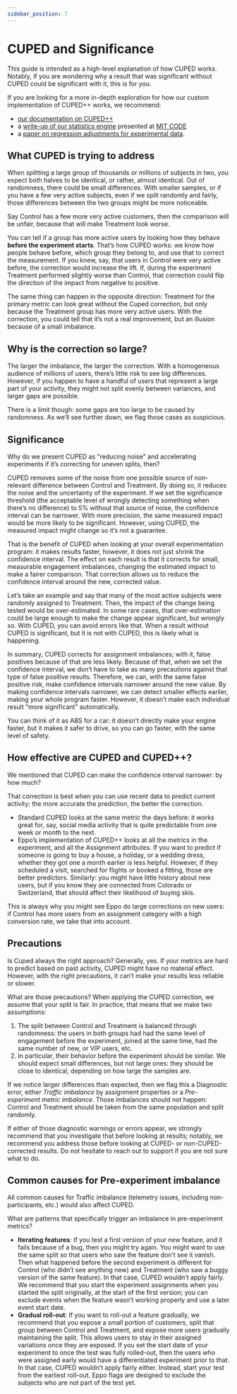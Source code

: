 ```yaml
---
sidebar_position: 7
---
```


# CUPED and Significance

This guide is intended as a high-level explanation of how CUPED works. Notably, if you are wondering why a result that was significant without CUPED could be significant with it, this is for you.

If you are looking for a more in-depth exploration for how our custom implementation of CUPED++ works, we recommend:
- [our documentation on CUPED++](/statistics/cuped/)
- a [write-up of our statistics engine](https://www.geteppo.com/assets/pdf/code-2022-ci-pdf) presented at [MIT CODE](https://ide.mit.edu/events/2022-conference-on-digital-experimentation-mit-codemit/)
- a [paper on regression adjustments for experimental data](https://projecteuclid.org/journals/annals-of-applied-statistics/volume-7/issue-1/Agnostic-notes-on-regression-adjustments-to-experimental-data--Reexamining/10.1214/12-AOAS583.full).

## What CUPED is trying to address 

When splitting a large group of thousands or millions of subjects in two, you expect both halves to be identical, or rather, almost identical. Out of randomness, there could be small differences. With smaller samples, or if you have a few very active subjects, even if we split randomly and fairly, those differences between the two groups might be more noticeable.

Say Control has a few more very active customers, then the comparison will be unfair, because that will make Treatment look worse.

You can tell if a group has more active users by looking how they behave **before the experiment starts**. That’s how CUPED works: we know how people behave before, which group they belong to, and use that to correct the measurement. If you knew, say, that users in Control were very active before, the correction would increase the lift. If, during the experiment Treatment performed slightly worse than Control, that correction could flip the direction of the impact from negative to positive.

The same thing can happen in the opposite direction: Treatment for the primary metric can look great without the Cuped correction, but only because the Treatment group has more very active users. With the correction, you could tell that it’s not a real improvement, but an illusion because of a small imbalance.

## Why is the correction so large?

The larger the imbalance, the larger the correction. With a homogeneous audience of millions of users, there’s little risk to see big differences. However, if you happen to have a handful of users that represent a large part of your activity, they might not split evenly between variances, and larger gaps are possible.

There is a limit though: some gaps are too large to be caused by randomness. As we’ll see further down, we flag those cases as suspicious. 

## Significance

Why do we present CUPED as "reducing noise" and accelerating experiments if it’s correcting for uneven splits, then?

CUPED removes some of the noise from one possible source of non-relevant difference between Control and Treatment. By doing so, it reduces the noise and the uncertainty of the experiment. If we set the significance threshold (the acceptable level of wrongly detecting something when there’s no difference) to 5% without that source of noise, the confidence interval can be narrower. With more precision, the same measured impact would be more likely to be significant. However, using CUPED, the measured impact might change so it’s not a guarantee.

That is the benefit of CUPED when looking at your overall experimentation program: it makes results faster, however, it does not just shrink the confidence interval. The effect on each result is that it corrects for small, measurable engagement imbalances, changing the estimated impact to make a fairer comparison. That correction allows us to reduce the confidence interval around the new, corrected value.

Let’s take an example and say that many of the most active subjects were randomly assigned to Treatment. Then, the impact of the change being tested would be over-estimated. In some rare cases, that over-estimation could be large enough to make the change appear significant, but wrongly so. With CUPED, you can avoid errors like that. When a result without CUPED is significant, but it is not with CUPED, this is likely what is happening.

In summary, CUPED corrects for assignment imbalances; with it, false positives because of that are less likely. Because of that, when we set the confidence interval, we don’t have to take as many precautions against that type of false positive results. Therefore, we can, with the same false positive risk, make confidence intervals narrower around the new value. By making confidence intervals narrower, we can detect smaller effects earlier, making your whole program faster. However, it doesn’t make each individual result “more significant” automatically.

You can think of it as ABS for a car: it doesn’t directly make your engine faster, but it makes it safer to drive, so you can go faster, with the same level of safety.

## How effective are CUPED and CUPED++?

We mentioned that CUPED can make the confidence interval narrower: by how much?

That correction is best when you can use recent data to predict current activity: the more accurate the prediction, the better the correction.
- Standard CUPED looks at the same metric the days before: it works great for, say, social media activity that is quite predictable from one week or month to the next.
- Eppo’s implementation of CUPED++ looks at all the metrics in the experiment, and all the Assignment attributes. If you want to predict if someone is going to buy a house, a holiday, or a wedding dress, whether they got one a month earlier is less helpful. However, if they scheduled a visit, searched for flights or booked a fitting, those are better predictors. Similarly: you might have little history about new users, but if you know they are connected from Colorado or Switzerland, that should affect their likelihood of buying skis.

This is always why you might see Eppo do large corrections on new users: if Control has more users from an assignment category with a high conversion rate, we take that into account.

## Precautions

Is Cuped always the right approach? Generally, yes. If your metrics are hard to predict based on past activity, CUPED might have no material effect. However, with the right precautions, it can’t make your results less reliable or slower.

What are those precautions? When applying the CUPED correction, we assume that your split is fair. In practice, that means that we make two assumptions:
1. The split between Control and Treatment is balanced through randomness: the users in both groups had had the same level of engagement before the experiment, joined at the same time, had the same number of new, or VIP users, etc.
2. In particular, their behavior before the experiment should be similar. We should expect small differences, but not large ones: they should be close to identical, depending on how large the samples are.

If we notice larger differences than expected, then we flag this a Diagnostic error, either *Traffic imbalance* by assignment properties or a *Pre-experiment metric imbalance*. Those imbalances should not happen: Control and Treatment should be taken from the same population and split randomly.

If either of those diagnostic warnings or errors appear, we strongly recommend that you investigate that before looking at results; notably, we recommend you address those before looking at CUPED- or non-CUPED-corrected results. Do not hesitate to reach out to support if you are not sure what to do.

## Common causes for Pre-experiment imbalance

All common causes for Traffic imbalance (telemetry issues, including non-participants, etc.) would also affect CUPED. 

What are patterns that specifically trigger an imbalance in pre-experiment metrics?

- **Iterating features**: If you test a first version of your new feature, and it fails because of a bug, then you might try again. You might want to use the same split so that users who saw the feature don’t see it vanish. Then what happened before the second experiment is different for Control (who didn’t see anything new) and Treatment (who saw a buggy version of the same feature). In that case, CUPED wouldn’t apply fairly. We recommend that you start the experiment assignments when you started the split originally, at the start of the first version; you can exclude events when the feature wasn’t working properly and use a later event start date.
- **Gradual roll-out**: If you want to roll-out a feature gradually, we recommend that you expose a small portion of customers, split that group between Control and Treatment, and expose more users gradually maintaining the split. This allows users to stay in their assigned variations once they are exposed. If you set the start date of your experiment to once the test was fully rolled-out, then the users who were assigned early would have a differentiated experiment prior to that. In that case, CUPED wouldn’t apply fairly either. Instead, start your test from the earliest roll-out. Eppo flags are designed to exclude the subjects who are not part of the test yet.
